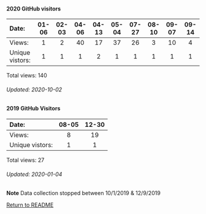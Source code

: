 #### 2020 GitHub visitors
Date:     |       01-06   |       02-03   |       04-06   |       04-13   |  05-04  |  07-27  |  08-10  |  09-07  |  09-14
|:---     |:---:  |:---:  |:---:  |:---:  |:---:  |:---:  |:---:  |:---:  |:---:
Views:    |       1       |       2       |       40      |       17      |  37     |  26     |  3      |  10     |  4
Unique            vistors: |       1       |       1       |       1       |       2  |      1  |      1  |      1  |      1  |      1

Total views: 140
###### Updated: 2020-10-02

#### 2019 GitHub Visitors
Date:   |          08-05 |   12-30 
|:---   |:---:  |:---:
Views:  |            8   |    19  
Unique  vistors:  |  1   |     1   

Total views: 27
###### Updated: 2020-01-04
**Note**  Data collection stopped between 10/1/2019 & 12/9/2019

[Return to README](https://github.com/BradleyA/Start-registry-v2-script.1.0/blob/master/README.md#Start-registry-v2-script.1.0)
